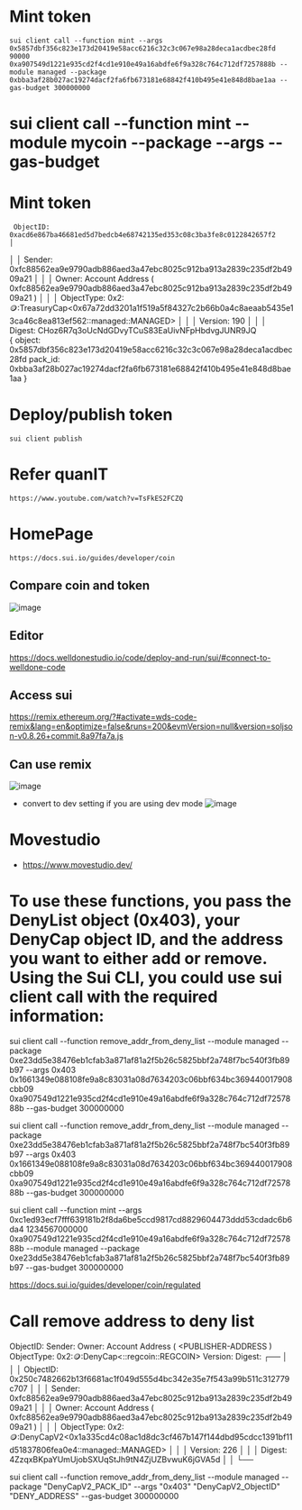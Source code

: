 # Mint token
```
sui client call --function mint --args 0x5857dbf356c823e173d20419e58acc6216c32c3c067e98a28deca1acdbec28fd 90000 0xa907549d1221e935cd2f4cd1e910e49a16abdfe6f9a328c764c712df7257888b --module managed --package 0xbba3af28b027ac19274dacf2fa6fb673181e68842f410b495e41e848d8bae1aa --gas-budget 300000000
```
# sui client call --function mint --module mycoin --package <PACKAGE-ID> --args <TREASURY-CAP-ID> <COIN-AMOUNT> <RECIPIENT-ADDRESS> --gas-budget <GAS-AMOUNT>
# Mint token
     ObjectID: 0xacd6e867ba46681ed5d7bedcb4e68742135ed353c08c3ba3fe8c0122842657f2                                                        │
│  │ Sender: 0xfc88562ea9e9790adb886aed3a47ebc8025c912ba913a2839c235df2b4909a21                                                          │
│  │ Owner: Account Address ( 0xfc88562ea9e9790adb886aed3a47ebc8025c912ba913a2839c235df2b4909a21 )                                       │
│  │ ObjectType: 0x2::coin::TreasuryCap<0x67a72dd3201a1f519a5f84327c2b66b0a4c8aeaab5435e13ca46c8ea813ef562::managed::MANAGED>            │
│  │ Version: 190                                                                                                                        │
│  │ Digest: CHoz6R7q3oUcNdGDvyTCuS83EaUivNFpHbdvgJUNR9JQ          
    {
        object: 0x5857dbf356c823e173d20419e58acc6216c32c3c067e98a28deca1acdbec28fd
        pack_id: 0xbba3af28b027ac19274dacf2fa6fb673181e68842f410b495e41e848d8bae1aa
    }

# Deploy/publish token
```
sui client publish
```

# Refer quanIT
```
https://www.youtube.com/watch?v=TsFkES2FCZQ
```

# HomePage
```
https://docs.sui.io/guides/developer/coin
```

## Compare coin and token
![image](https://github.com/user-attachments/assets/7ccb50c0-85bf-4c50-add7-90927ceffa1a)

## Editor
https://docs.welldonestudio.io/code/deploy-and-run/sui/#connect-to-welldone-code

## Access sui
https://remix.ethereum.org/?#activate=wds-code-remix&lang=en&optimize=false&runs=200&evmVersion=null&version=soljson-v0.8.26+commit.8a97fa7a.js

## Can use remix
![image](https://github.com/user-attachments/assets/9c0afab5-1b2b-4386-8168-713ac3bbc4d8)

- convert to dev setting if you are using dev mode
![image](https://github.com/user-attachments/assets/57b8d64e-a057-4ae2-8561-0522009dbf76)

# Movestudio
- https://www.movestudio.dev/


# To use these functions, you pass the DenyList object (0x403), your DenyCap object ID, and the address you want to either add or remove. Using the Sui CLI, you could use sui client call with the required information:

sui client call --function remove_addr_from_deny_list --module managed --package 0xe23dd5e38476eb1cfab3a871af81a2f5b26c5825bbf2a748f7bc540f3fb89b97 --args 0x403 0x1661349e088108fe9a8c83031a08d7634203c06bbf634bc369440017908cbb09 0xa907549d1221e935cd2f4cd1e910e49a16abdfe6f9a328c764c712df7257888b --gas-budget 300000000

sui client call --function remove_addr_from_deny_list --module managed --package 0xe23dd5e38476eb1cfab3a871af81a2f5b26c5825bbf2a748f7bc540f3fb89b97 --args 0x403 0x1661349e088108fe9a8c83031a08d7634203c06bbf634bc369440017908cbb09 0xa907549d1221e935cd2f4cd1e910e49a16abdfe6f9a328c764c712df7257888b --gas-budget 300000000

sui client call --function mint --args 0xc1ed93ecf7fff639181b2f8da6be5ccd9817cd8829604473ddd53cdadc6b6da4 1234567000000 0xa907549d1221e935cd2f4cd1e910e49a16abdfe6f9a328c764c712df7257888b --module managed --package 0xe23dd5e38476eb1cfab3a871af81a2f5b26c5825bbf2a748f7bc540f3fb89b97 --gas-budget 300000000

https://docs.sui.io/guides/developer/coin/regulated



# Call remove address to deny list

 ObjectID: <OBJECT-ID>
   Sender: <SENDER-ADDR>
   Owner: Account Address ( <PUBLISHER-ADDRESS )
   ObjectType: 0x2::coin::DenyCap<<PACKAGE-ID>::regcoin::REGCOIN>
   Version: <VERSION-NUMBER>
   Digest: <DIGEST-HASH>
┌──                                                                                                                                   │
│  │ ObjectID: 0x250c7482662b13f6681ac1f049d555d4bc342e35e7f543a99b511c312779c707                                                        │
│  │ Sender: 0xfc88562ea9e9790adb886aed3a47ebc8025c912ba913a2839c235df2b4909a21                                                          │
│  │ Owner: Account Address ( 0xfc88562ea9e9790adb886aed3a47ebc8025c912ba913a2839c235df2b4909a21 )                                       │
│  │ ObjectType: 0x2::coin::DenyCapV2<0x1a335cd4c08ac1d8dc3cf467b147f144dbd95cdcc1391bf11d51837806fea0e4::managed::MANAGED>              │
│  │ Version: 226                                                                                                                        │
│  │ Digest: 4ZzqxBKpaYUmUjobSXUqStJh9tN4ZjUZBvwuK6jGVA5d                                                                                │
│  └──                                                 

sui client call --function remove_addr_from_deny_list --module managed --package "DenyCapV2_PACK_ID" --args "0x403" "DenyCapV2_ObjectID" "DENY_ADDRESS" --gas-budget 300000000